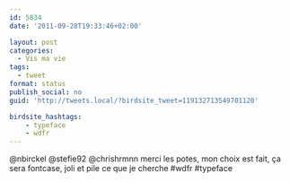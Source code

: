 ```yaml
---
id: 5834
date: '2011-09-28T19:33:46+02:00'

layout: post
categories:
  - Vis ma vie
tags:
  - tweet
format: status
publish_social: no
guid: 'http://tweets.local/?birdsite_tweet=119132713549701120'

birdsite_hashtags:
    - typeface
    - wdfr
---
```


@nbirckel @stefie92 @chrishrmnn merci les potes, mon choix est fait, ça sera fontcase, joli et pile ce que je cherche #wdfr #typeface